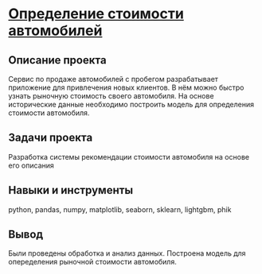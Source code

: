 # [Определение стоимости автомобилей](https://github.com/AlexPuaro/yandex_practicum_data_science/blob/main/%D0%A7%D0%B8%D1%81%D0%BB%D0%B5%D0%BD%D0%BD%D1%8B%D0%B5%20%D0%BC%D0%B5%D1%82%D0%BE%D0%B4%D1%8B/project_10.ipynb)
## Описание проекта
Сервис по продаже автомобилей с пробегом  разрабатывает приложение для привлечения новых клиентов. В нём можно быстро узнать рыночную стоимость своего автомобиля. На основе исторические данные необходимо построить модель для определения стоимости автомобиля.

## Задачи проекта
Разработка системы рекомендации стоимости автомобиля на основе его описания

## Навыки и инструменты
python, pandas, numpy, matplotlib, seaborn, sklearn, lightgbm, phik

## Вывод
Были проведены обработка и анализ данных. Построена модель для опеределения рыночной стоимости автомобиля.

